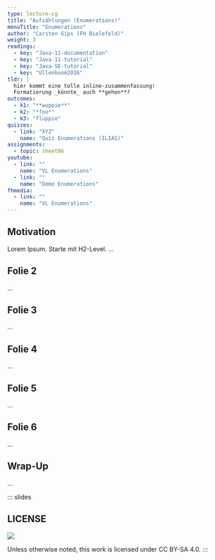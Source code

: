 ```yaml
---
type: lecture-cg
title: "Aufzählungen (Enumerations)"
menuTitle: "Enumerations"
author: "Carsten Gips (FH Bielefeld)"
weight: 3
readings:
  - key: "Java-11-documentation"
  - key: "Java-11-tutorial"
  - key: "Java-SE-tutorial"
  - key: "Ullenboom2016"
tldr: |
  hier kommt eine tolle inline-zusammenfassung!
  Formatierung _könnte_ auch **gehen**?
outcomes:
  - k1: "**wuppie**"
  - k2: "*foo*"
  - k3: "fluppie"
quizzes:
  - link: "XYZ"
    name: "Quiz Enumerations (ILIAS)"
assignments:
  - topic: sheet06
youtube:
  - link: ""
    name: "VL Enumerations"
  - link: ""
    name: "Demo Enumerations"
fhmedia:
  - link: ""
    name: "VL Enumerations"
---
```



## Motivation
Lorem Ipsum. Starte mit H2-Level.
...

## Folie 2
...

## Folie 3
...

## Folie 4
...

## Folie 5
...

## Folie 6
...

## Wrap-Up
...







<!-- DO NOT REMOVE - THIS IS A LAST SLIDE TO INDICATE THE LICENSE AND POSSIBLE EXCEPTIONS (IMAGES, ...). -->
::: slides
## LICENSE
![](https://licensebuttons.net/l/by-sa/4.0/88x31.png)

Unless otherwise noted, this work is licensed under CC BY-SA 4.0.
:::
